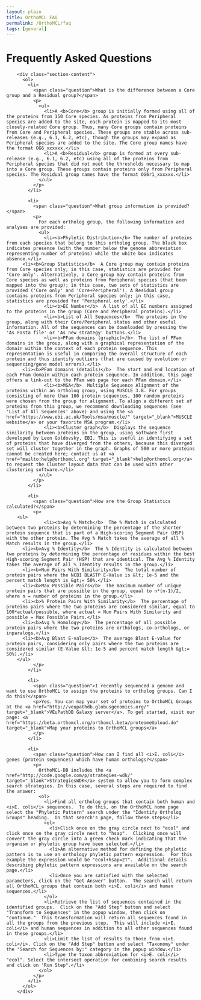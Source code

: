 ```yaml
---
layout: plain
title: OrthoMCL FAQ
permalink: /OrthoMCL/faq
tags: [general]
---
```

<h1>Frequently Asked Questions</h1>

<div class="static-content">

        <div class="section-content">
          <ol>
            <li>
              <span class="question">What is the difference between a Core group and a Residual group?</span>
              <p>
                <ul>
                  <li>A <b>Core</b> group is initially formed using all of the proteins from 150 Core species. As proteins from Peripheral species are added to the site, each protein is mapped to its most closely-related Core group. Thus, many Core groups contain proteins from Core and Peripheral species. These groups are stable across sub-releases (e.g., 6.1, 6.2, etc), though the groups may expand as Peripheral species are added to the site. The Core group names have the format OG6_xxxxxx.</li>
                  <li>A <b>Residual</b> group is formed at every sub-release (e.g., 6.1, 6.2, etc) using all of the proteins from Peripheral species that did not meet the thresholds necessary to map into a Core group. These groups contain proteins only from Peripheral species. The Residual group names have the format OG6r1_xxxxxx.</li>
                </ul>
              </p>
            </li>

            <li>
              <span class="question">What group information is provided?</span>
              <p>
                For each ortholog group, the following information and analyses are provided:
                <ul>
                  <li><b>Phyletic Distribution</b> The number of proteins from each species that belong to this ortholog group. The black box indicates presence (with the number below the genome abbreviation representing number of proteins) while the white box indicates absence.</li>
		  <li><b>Group Statistics</b>  A Core group may contain proteins from Core species only; in this case, statistics are provided for 'Core only'. Alternatively, a Core group may contain proteins from Core species as well as proteins from Peripheral species (that been mapped into the group); in this case, two sets of statistics are provided ('Core only' and 'Core+Peripheral'). A Residual group contains proteins from Peripheral species only; in this case, statistics are provided for 'Peripheral only'.</li>
                  <li><b>EC Number</b>  A list of all EC numbers assigned to the proteins in the group (Core and Peripheral proteins).</li>
                  <li><b>List of All Sequences</b>  The proteins in the group, along with their Core/Peripheral status and other useful information. All of the sequences can be downloaded by pressing the 'As Fasta file' or 'As new strategy' buttons.</li>
                  <li><b>PFam domains (graphic)</b>  The list of PFam domains in the group, along with a graphical representation of the domain within the context of each protein sequence. This representation is useful in comparing the overall structure of each protein and thus identify outliers (that are caused by evolution or sequencing/gene model errors).</li>
		  <li><b>PFam domains (details)</b>  The start and end location of each PFam domain within each protein sequence. In addition, this page offers a link-out to the PFam web page for each PFam domain.</li>
                  <li><b>MSA</b>  Multiple Sequence Alignment of the proteins within an ortholog group, using MUSCLE 3.8. For groups consisting of more than 100 protein sequences, 100 random proteins were chosen from the group for alignment. To align a different set of proteins from this group, we recommend downloading sequences (see 'List of All Sequences' above) and using the <a href="https://www.ebi.ac.uk/Tools/msa/muscle/" target="_blank">MUSCLE website</a> or your favorite MSA program.</li>
                  <li><b>Cluster graph</b>  Displays the sequence similarity between proteins in the group, using software first developed by Leon Goldovsky, EBI. This is useful in identifying a set of proteins that have diverged from the others, because this diverged set will cluster together in the graph. Graphs of 500 or more proteins cannot be created here; contact us at <a href="mailto:help@orthomcl.org" target="_blank">help@orthomcl.org</a> to request the Cluster layout data that can be used with other clustering software.</li>
                </ul>
              </p>
            </li>

            <li>
              <span class="question">How are the Group Statistics calculated?</span>
              <p>
		<ul>
                  <li><b>Avg % Match</b>  The % Match is calculated between two proteins by determining the percentage of the shorter protein sequence that is part of a High-scoring Segment Pair (HSP) with the other protein. The Avg % Match takes the average of all % Match results in the group.</li>
		  <li><b>Avg % Identity</b>  The % Identity is calculated between two proteins by determining the percentage of residues within the best High-scoring Segment Pair (HSP) that are identical. The Avg % Identity takes the average of all % Identity results in the group.</li>
		  <li><b>Num Pairs With Similarity</b>  The total number of protein pairs where the NCBI BLASTP E-Value is &lt; 1e-5 and the percent match length is &gt;= 50%.</li>
		  <li><b>Max Possible Pairs</b>  The maximum number of unique protein pairs that are possible in the group, equal to n*(n-1)/2, where n = number of proteins in the group.</li>
		  <li><b>% Protein Pairs With Similarity</b>  The percentage of proteins pairs where the two proteins are considered similar, equal to 100*actual/possible, where actual = Num Pairs With Similarity and possible = Max Possible Pairs.</li>
		  <li><b>Avg % Homology</b>  The percentage of all possible protein pairs where the two proteins are orthologs, co-orthologs, or inparalogs.</li>
		  <li><b>Avg Blast E-value</b>  The average Blast E-value for protein pairs, considering only pairs where the two proteins are considered similar (E-Value &lt; 1e-5 and percent match length &gt;= 50%).</li>
		</ul>
              </p>
            </li>

            <li>
              <span class="question">I recently sequenced a genome and want to use OrthoMCL to assign the proteins to ortholog groups. Can I do this?</span>
              <p>Yes. You can map your set of proteins to OrthoMCL Groups at the <a href="http://veupathdb.globusgenomics.org/" target="_blank">VEuPathDB Galaxy server</a>. To get started, visit our page: <a href="https://beta.orthomcl.org/orthomcl.beta/proteomeUpload.do" target="_blank">Map your proteins to OrthoMCL groups</a>
              </p>
            </li>

            <li>
              <span class="question">How can I find all <i>E. coli</i> genes (protein sequences) which have human orthologs?</span>
              <p>
                OrthoMCL-DB includes the <a href="http://code.google.com/p/strategies-wdk/" target="_blank">StrategiesWDK</a> system to allow you to form complex search strategies. In this case, several steps are required to find the answer:
                <ol>
                  <li>Find all ortholog groups that contain both human and <i>E. coli</i> sequences.  To do this, on the OrthoMCL home page select the "Phyletic Pattern" search under the "Identify Ortholog Groups" heading.  On that search's page, follow these steps</li>
                  <ol>
                    <li>Click once on the gray circle next to "ecol" and click once on the gray circle next to "hsap".  Clicking once will convert the gray circle into a green check mark indicating that the organism or phyletic group have been selected.</li>
                    <li>An alternative method for defining the phyletic pattern is to use an orthology phyletic pattern expression.  For this example the expression would be "ecol+hsap=2T".  Additional details describing phyletic pattern expressions are available on the search page.</li>
                    <li>Once you are satisfied with the selected parameters, click on the "Get Answer" button.  The search will return all OrthoMCL groups that contain both <i>E. coli</i> and human sequences.</li>
                  </ol>
                  <li>Retrieve the list of sequences contained in the identified groups.  Click on the "Add Step" button and select "Transform to Sequences" in the popup window, then click on "continue."  This transformation will return all sequences found in all the groups from the previous step.  This will include <i>E. coli</i> and human sequences in addition to all other sequences found in these groups.</li>
                  <li>Limit the list of results to those from <i>E. coli</i>. Click on the "Add Step" button and select "Taxonomy" under the "Search for Sequences by:" category in the popup window.</li>
                  <li>Type the taxon abbreviation for <i>E. coli</i> "ecol". Select the intersect operation for combining search results and click on 'Run Step".</li>
                </ol>
              </p>
            </li>
          </ol>
        </div>
</div>
